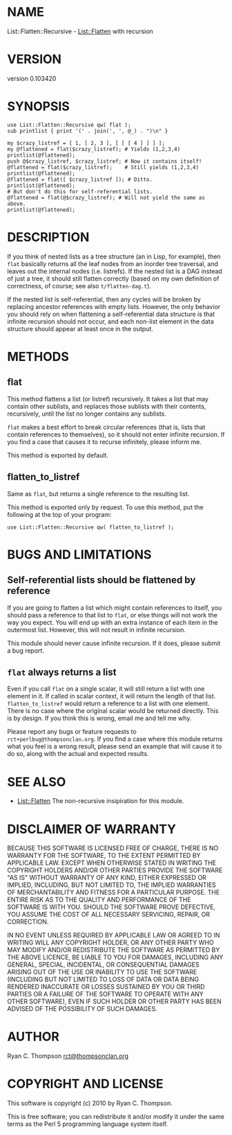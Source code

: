 # NAME

List::Flatten::Recursive - [List::Flatten](http://search.cpan.org/perldoc?List::Flatten) with recursion

# VERSION

version 0.103420

# SYNOPSIS

    use List::Flatten::Recursive qw( flat );
    sub printlist { print '(' . join(', ', @_) . ")\n" }

    my $crazy_listref = [ 1, [ 2, 3 ], [ [ [ 4 ] ] ] ];
    my @flattened = flat($crazy_listref); # Yields (1,2,3,4)
    printlist(@flattened);
    push @$crazy_listref, $crazy_listref; # Now it contains itself!
    @flattened = flat($crazy_listref);    # Still yields (1,2,3,4)
    printlist(@flattened);
    @flattened = flat([ $crazy_listref ]); # Ditto.
    printlist(@flattened);
    # But don't do this for self-referential lists.
    @flattened = flat(@$crazy_listref); # Will not yield the same as above.
    printlist(@flattened);

# DESCRIPTION

If you think of nested lists as a tree structure (an in Lisp, for
example), then `flat` basically returns all the leaf nodes from an
inorder tree traversal, and leaves out the internal nodes (i.e.
listrefs). If the nested list is a DAG instead of just a tree, it
should still flatten correctly (based on my own definition of
correctness, of course; see also `t/flatten-dag.t`).

If the nested list is self-referential, then any cycles will be broken
by replacing ancestor references with empty lists. However, the only
behavior you should rely on when flattening a self-referential data
structure is that infinite recursion should not occur, and each
non-list element in the data structure should appear at least once in
the output.

# METHODS

## flat

This method flattens a list (or listref) recursively. It takes a list
that may contain other sublists, and replaces those sublists with
their contents, recursively, until the list no longer contains any
sublists.

`flat` makes a best effort to break circular references (that is,
lists that contain references to themselves), so it should not enter
infinite recursion. If you find a case that causes it to recurse
infinitely, please inform me.

This method is exported by default.

## flatten_to_listref

Same as `flat`, but returns a single reference to the resulting list.

This method is exported only by request. To use this method, put the following at the top of your program:

    use List::Flatten::Recursive qw( flatten_to_listref );

# BUGS AND LIMITATIONS

## Self-referential lists should be flattened by reference

If you are going to flatten a list which might contain references to
itself, you should pass a reference to that list to `flat`, or else
things will not work the way you expect. You will end up with an extra
instance of each item in the outermost list. However, this will not
result in infinite recursion.

This module should never cause infinite recursion. If it does, please
submit a bug report.

## `flat` always returns a list

Even if you call `flat` on a single scalar, it will still return a
list with one element in it. If called in scalar context, it will
return the length of that list. `flatten_to_listref` would return a
reference to a list with one element. There is no case where the
original scalar would be returned directly. This is by design. If you
think this is wrong, email me and tell me why.

Please report any bugs or feature requests to
`rct+perlbug@thompsonclan.org`. If you find a case where this module
returns what you feel is a wrong result, please send an example that
will cause it to do so, along with the actual and expected results.

# SEE ALSO





* [List::Flatten](http://search.cpan.org/perldoc?List::Flatten)
  The non-recursive insipiration for this module.

# DISCLAIMER OF WARRANTY

BECAUSE THIS SOFTWARE IS LICENSED FREE OF CHARGE, THERE IS NO WARRANTY
FOR THE SOFTWARE, TO THE EXTENT PERMITTED BY APPLICABLE LAW. EXCEPT WHEN
OTHERWISE STATED IN WRITING THE COPYRIGHT HOLDERS AND/OR OTHER PARTIES
PROVIDE THE SOFTWARE "AS IS" WITHOUT WARRANTY OF ANY KIND, EITHER
EXPRESSED OR IMPLIED, INCLUDING, BUT NOT LIMITED TO, THE IMPLIED
WARRANTIES OF MERCHANTABILITY AND FITNESS FOR A PARTICULAR PURPOSE. THE
ENTIRE RISK AS TO THE QUALITY AND PERFORMANCE OF THE SOFTWARE IS WITH
YOU. SHOULD THE SOFTWARE PROVE DEFECTIVE, YOU ASSUME THE COST OF ALL
NECESSARY SERVICING, REPAIR, OR CORRECTION.

IN NO EVENT UNLESS REQUIRED BY APPLICABLE LAW OR AGREED TO IN WRITING
WILL ANY COPYRIGHT HOLDER, OR ANY OTHER PARTY WHO MAY MODIFY AND/OR
REDISTRIBUTE THE SOFTWARE AS PERMITTED BY THE ABOVE LICENCE, BE
LIABLE TO YOU FOR DAMAGES, INCLUDING ANY GENERAL, SPECIAL, INCIDENTAL,
OR CONSEQUENTIAL DAMAGES ARISING OUT OF THE USE OR INABILITY TO USE
THE SOFTWARE (INCLUDING BUT NOT LIMITED TO LOSS OF DATA OR DATA BEING
RENDERED INACCURATE OR LOSSES SUSTAINED BY YOU OR THIRD PARTIES OR A
FAILURE OF THE SOFTWARE TO OPERATE WITH ANY OTHER SOFTWARE), EVEN IF
SUCH HOLDER OR OTHER PARTY HAS BEEN ADVISED OF THE POSSIBILITY OF
SUCH DAMAGES.

# AUTHOR

Ryan C. Thompson <rct@thompsonclan.org>

# COPYRIGHT AND LICENSE

This software is copyright (c) 2010 by Ryan C. Thompson.

This is free software; you can redistribute it and/or modify it under
the same terms as the Perl 5 programming language system itself.